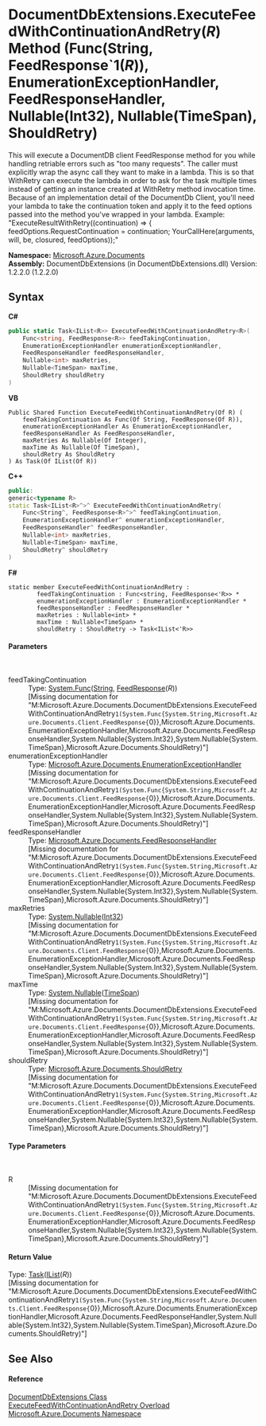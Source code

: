# DocumentDbExtensions.ExecuteFeedWithContinuationAndRetry(*R*) Method (Func(String, FeedResponse`1(*R*)), EnumerationExceptionHandler, FeedResponseHandler, Nullable(Int32), Nullable(TimeSpan), ShouldRetry)
 

This will execute a DocumentDB client FeedResponse method for you while handling retriable errors such as "too many requests". The caller must explicitly wrap the async call they want to make in a lambda. This is so that WithRetry can execute the lambda in order to ask for the task multiple times instead of getting an instance created at WithRetry method invocation time. Because of an implementation detail of the DocumentDb Client, you'll need your lambda to take the continuation token and apply it to the feed options passed into the method you've wrapped in your lambda. Example: "ExecuteResultWithRetry((continuation) => { feedOptions.RequestContinuation = continuation; YourCallHere(arguments, will, be, closured, feedOptions));"

**Namespace:**&nbsp;<a href="856b2e23-9c8b-2618-f913-67d85d500616">Microsoft.Azure.Documents</a><br />**Assembly:**&nbsp;DocumentDbExtensions (in DocumentDbExtensions.dll) Version: 1.2.2.0 (1.2.2.0)

## Syntax

**C#**<br />
``` C#
public static Task<IList<R>> ExecuteFeedWithContinuationAndRetry<R>(
	Func<string, FeedResponse<R>> feedTakingContinuation,
	EnumerationExceptionHandler enumerationExceptionHandler,
	FeedResponseHandler feedResponseHandler,
	Nullable<int> maxRetries,
	Nullable<TimeSpan> maxTime,
	ShouldRetry shouldRetry
)

```

**VB**<br />
``` VB
Public Shared Function ExecuteFeedWithContinuationAndRetry(Of R) ( 
	feedTakingContinuation As Func(Of String, FeedResponse(Of R)),
	enumerationExceptionHandler As EnumerationExceptionHandler,
	feedResponseHandler As FeedResponseHandler,
	maxRetries As Nullable(Of Integer),
	maxTime As Nullable(Of TimeSpan),
	shouldRetry As ShouldRetry
) As Task(Of IList(Of R))
```

**C++**<br />
``` C++
public:
generic<typename R>
static Task<IList<R>^>^ ExecuteFeedWithContinuationAndRetry(
	Func<String^, FeedResponse<R>^>^ feedTakingContinuation, 
	EnumerationExceptionHandler^ enumerationExceptionHandler, 
	FeedResponseHandler^ feedResponseHandler, 
	Nullable<int> maxRetries, 
	Nullable<TimeSpan> maxTime, 
	ShouldRetry^ shouldRetry
)
```

**F#**<br />
``` F#
static member ExecuteFeedWithContinuationAndRetry : 
        feedTakingContinuation : Func<string, FeedResponse<'R>> * 
        enumerationExceptionHandler : EnumerationExceptionHandler * 
        feedResponseHandler : FeedResponseHandler * 
        maxRetries : Nullable<int> * 
        maxTime : Nullable<TimeSpan> * 
        shouldRetry : ShouldRetry -> Task<IList<'R>> 

```


#### Parameters
&nbsp;<dl><dt>feedTakingContinuation</dt><dd>Type: <a href="http://msdn2.microsoft.com/en-us/library/bb549151" target="_blank">System.Func</a>(<a href="http://msdn2.microsoft.com/en-us/library/s1wwdcbf" target="_blank">String</a>, <a href="http://msdn2.microsoft.com/en-us/library/dn799203" target="_blank">FeedResponse</a>(*R*))<br />\[Missing <param name="feedTakingContinuation"/> documentation for "M:Microsoft.Azure.Documents.DocumentDbExtensions.ExecuteFeedWithContinuationAndRetry``1(System.Func{System.String,Microsoft.Azure.Documents.Client.FeedResponse{``0}},Microsoft.Azure.Documents.EnumerationExceptionHandler,Microsoft.Azure.Documents.FeedResponseHandler,System.Nullable{System.Int32},System.Nullable{System.TimeSpan},Microsoft.Azure.Documents.ShouldRetry)"\]</dd><dt>enumerationExceptionHandler</dt><dd>Type: <a href="98ab4230-aa0f-7803-7127-ba76e02bdce5">Microsoft.Azure.Documents.EnumerationExceptionHandler</a><br />\[Missing <param name="enumerationExceptionHandler"/> documentation for "M:Microsoft.Azure.Documents.DocumentDbExtensions.ExecuteFeedWithContinuationAndRetry``1(System.Func{System.String,Microsoft.Azure.Documents.Client.FeedResponse{``0}},Microsoft.Azure.Documents.EnumerationExceptionHandler,Microsoft.Azure.Documents.FeedResponseHandler,System.Nullable{System.Int32},System.Nullable{System.TimeSpan},Microsoft.Azure.Documents.ShouldRetry)"\]</dd><dt>feedResponseHandler</dt><dd>Type: <a href="4bfe406d-74ce-a904-0f38-461c2c8c2540">Microsoft.Azure.Documents.FeedResponseHandler</a><br />\[Missing <param name="feedResponseHandler"/> documentation for "M:Microsoft.Azure.Documents.DocumentDbExtensions.ExecuteFeedWithContinuationAndRetry``1(System.Func{System.String,Microsoft.Azure.Documents.Client.FeedResponse{``0}},Microsoft.Azure.Documents.EnumerationExceptionHandler,Microsoft.Azure.Documents.FeedResponseHandler,System.Nullable{System.Int32},System.Nullable{System.TimeSpan},Microsoft.Azure.Documents.ShouldRetry)"\]</dd><dt>maxRetries</dt><dd>Type: <a href="http://msdn2.microsoft.com/en-us/library/b3h38hb0" target="_blank">System.Nullable</a>(<a href="http://msdn2.microsoft.com/en-us/library/td2s409d" target="_blank">Int32</a>)<br />\[Missing <param name="maxRetries"/> documentation for "M:Microsoft.Azure.Documents.DocumentDbExtensions.ExecuteFeedWithContinuationAndRetry``1(System.Func{System.String,Microsoft.Azure.Documents.Client.FeedResponse{``0}},Microsoft.Azure.Documents.EnumerationExceptionHandler,Microsoft.Azure.Documents.FeedResponseHandler,System.Nullable{System.Int32},System.Nullable{System.TimeSpan},Microsoft.Azure.Documents.ShouldRetry)"\]</dd><dt>maxTime</dt><dd>Type: <a href="http://msdn2.microsoft.com/en-us/library/b3h38hb0" target="_blank">System.Nullable</a>(<a href="http://msdn2.microsoft.com/en-us/library/269ew577" target="_blank">TimeSpan</a>)<br />\[Missing <param name="maxTime"/> documentation for "M:Microsoft.Azure.Documents.DocumentDbExtensions.ExecuteFeedWithContinuationAndRetry``1(System.Func{System.String,Microsoft.Azure.Documents.Client.FeedResponse{``0}},Microsoft.Azure.Documents.EnumerationExceptionHandler,Microsoft.Azure.Documents.FeedResponseHandler,System.Nullable{System.Int32},System.Nullable{System.TimeSpan},Microsoft.Azure.Documents.ShouldRetry)"\]</dd><dt>shouldRetry</dt><dd>Type: <a href="fd8841db-a84c-d819-ba43-6a0f45838100">Microsoft.Azure.Documents.ShouldRetry</a><br />\[Missing <param name="shouldRetry"/> documentation for "M:Microsoft.Azure.Documents.DocumentDbExtensions.ExecuteFeedWithContinuationAndRetry``1(System.Func{System.String,Microsoft.Azure.Documents.Client.FeedResponse{``0}},Microsoft.Azure.Documents.EnumerationExceptionHandler,Microsoft.Azure.Documents.FeedResponseHandler,System.Nullable{System.Int32},System.Nullable{System.TimeSpan},Microsoft.Azure.Documents.ShouldRetry)"\]</dd></dl>

#### Type Parameters
&nbsp;<dl><dt>R</dt><dd>\[Missing <typeparam name="R"/> documentation for "M:Microsoft.Azure.Documents.DocumentDbExtensions.ExecuteFeedWithContinuationAndRetry``1(System.Func{System.String,Microsoft.Azure.Documents.Client.FeedResponse{``0}},Microsoft.Azure.Documents.EnumerationExceptionHandler,Microsoft.Azure.Documents.FeedResponseHandler,System.Nullable{System.Int32},System.Nullable{System.TimeSpan},Microsoft.Azure.Documents.ShouldRetry)"\]</dd></dl>

#### Return Value
Type: <a href="http://msdn2.microsoft.com/en-us/library/dd321424" target="_blank">Task</a>(<a href="http://msdn2.microsoft.com/en-us/library/5y536ey6" target="_blank">IList</a>(*R*))<br />\[Missing <returns> documentation for "M:Microsoft.Azure.Documents.DocumentDbExtensions.ExecuteFeedWithContinuationAndRetry``1(System.Func{System.String,Microsoft.Azure.Documents.Client.FeedResponse{``0}},Microsoft.Azure.Documents.EnumerationExceptionHandler,Microsoft.Azure.Documents.FeedResponseHandler,System.Nullable{System.Int32},System.Nullable{System.TimeSpan},Microsoft.Azure.Documents.ShouldRetry)"\]

## See Also


#### Reference
<a href="2e7c24fb-f7c9-2314-1ff8-386e1be4f471">DocumentDbExtensions Class</a><br /><a href="05d1b2ef-8678-f782-31e8-140357b17f4d">ExecuteFeedWithContinuationAndRetry Overload</a><br /><a href="856b2e23-9c8b-2618-f913-67d85d500616">Microsoft.Azure.Documents Namespace</a><br />
